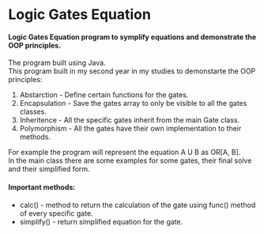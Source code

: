 # Logic Gates Equation
#### Logic Gates Equation program to symplify equations and demonstrate the OOP principles.

The program built using Java.
<br>
This program built in my second year in my studies to demonstarte the OOP principles:
1. Abstarction - Define certain functions for the gates.
2. Encapsulation - Save the gates array to only be visible to all the gates classes.
3. Inheritence - All the specific gates inherit from the main Gate class.
4. Polymorphism - All the gates have their own implementation to their methods.

<p>
    For example the program will represent the equation A U B as OR[A, B].
    <br>
    In the main class there are some examples for some gates, their final solve and their simplified form.
</p>

#### Important methods:
- calc() - method to return the calculation of the gate using func() method of every specific gate.
- simplify() - return simplified equation for the gate.
